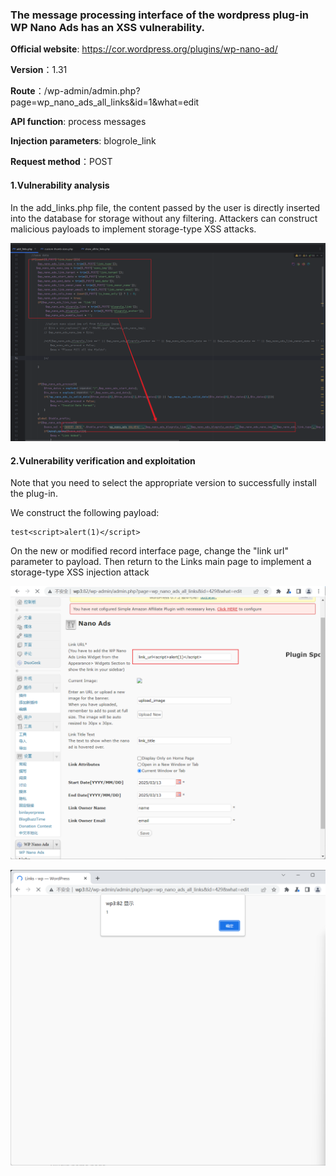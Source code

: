 ### The message processing interface of the wordpress plug-in WP Nano Ads has an XSS vulnerability.

**Official website**: https://cor.wordpress.org/plugins/wp-nano-ad/

**Version**：1.31

**Route**：/wp-admin/admin.php?page=wp_nano_ads_all_links&id=1&what=edit

**API function**: process messages

**Injection parameters**: blogrole_link

**Request method**：POST

#### 1.Vulnerability analysis

In the add_links.php file, the content passed by the user is directly inserted into the database for storage without any filtering. Attackers can construct malicious payloads to implement storage-type XSS attacks.

![image-20250313211049257](assets/image-20250313211049257.png)

#### 2.Vulnerability verification and exploitation

Note that you need to select the appropriate version to successfully install the plug-in.

We construct the following payload:

```
test<script>alert(1)</script>
```

On the new or modified record interface page, change the "link url" parameter to payload. Then return to the Links main page to implement a storage-type XSS injection attack

![image-20250313211247802](assets/image-20250313211247802.png)

![image-20250313211342643](assets/image-20250313211342643.png)
